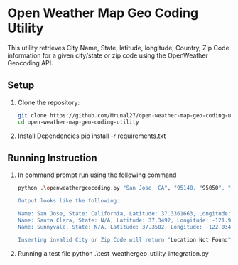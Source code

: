 # Open Weather Map Geo Coding Utility

This utility retrieves City Name, State, latitude, longitude, Country, Zip Code information for a given city/state or zip code using the OpenWeather Geocoding API.

## Setup

1. Clone the repository:
   ```bash
   git clone https://github.com/Mrunal27/open-weather-map-geo-coding-utility.git
   cd open-weather-map-geo-coding-utility
2. Install Dependencies
    pip install -r requirements.txt

## Running Instruction
1. In command prompt run using the following command
   ```bash
   python .\openweathergeocoding.py "San Jose, CA", "95148, "95050", "94087"

   Output looks like the following:
   
   Name: San Jose, State: California, Latitude: 37.3361663, Longitude: -121.890591
   Name: Santa Clara, State: N/A, Latitude: 37.3492, Longitude: -121.953
   Name: Sunnyvale, State: N/A, Latitude: 37.3502, Longitude: -122.0349

   Inserting invalid City or Zip Code will return "Location Not Found"
   
2. Running a test file
    python .\test_weathergeo_utility_integration.py
   
